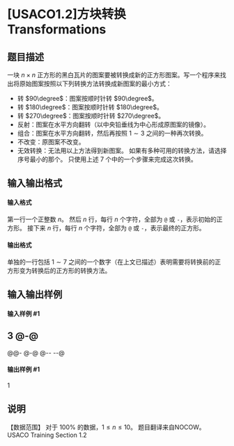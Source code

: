 
# [USACO1.2]方块转换 Transformations
## 题目描述
一块 $n \times n$ 正方形的黑白瓦片的图案要被转换成新的正方形图案。写一个程序来找出将原始图案按照以下列转换方法转换成新图案的最小方式：
- 转 $90\degree$：图案按顺时针转 $90\degree$。
- 转 $180\degree$：图案按顺时针转 $180\degree$。
- 转 $270\degree$：图案按顺时针转 $270\degree$。
- 反射：图案在水平方向翻转（以中央铅垂线为中心形成原图案的镜像）。
- 组合：图案在水平方向翻转，然后再按照 $1 \sim 3$ 之间的一种再次转换。
- 不改变：原图案不改变。
- 无效转换：无法用以上方法得到新图案。
如果有多种可用的转换方法，请选择序号最小的那个。
只使用上述 $7$ 个中的一个步骤来完成这次转换。

## 输入输出格式
#### 输入格式

第一行一个正整数 $n$。
然后 $n$ 行，每行 $n$ 个字符，全部为 `@` 或 `-`，表示初始的正方形。
接下来 $n$ 行，每行 $n$ 个字符，全部为 `@` 或 `-`，表示最终的正方形。

#### 输出格式

单独的一行包括 $1 \sim 7$ 之间的一个数字（在上文已描述）表明需要将转换前的正方形变为转换后的正方形的转换方法。

## 输入输出样例
#### 输入样例 #1
3
@-@
---
@@-
@-@
@--
--@

#### 输出样例 #1
1

## 说明
【数据范围】
对于 $100\%$ 的数据，$1\le n \le 10$。
题目翻译来自NOCOW。
USACO Training Section 1.2

